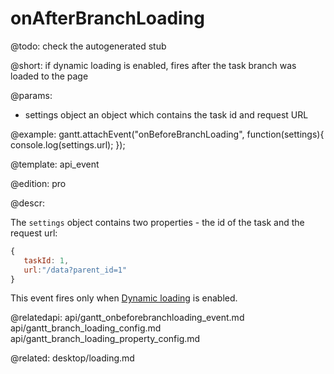 onAfterBranchLoading
=============

@todo:
	check the autogenerated stub

@short:  if dynamic loading is enabled, fires after the task branch was loaded to the page
	

@params:
- settings	object	an object which contains the task id and request URL

@example:
gantt.attachEvent("onBeforeBranchLoading", function(settings){
	console.log(settings.url);
});

@template:	api_event

@edition: pro

@descr:

The `settings` object contains two properties - the id of the task and the request url:

~~~js
{
   taskId: 1,
   url:"/data?parent_id=1"
}
~~~

This event fires only when [Dynamic loading](desktop/loading.md) is enabled.

@relatedapi:
api/gantt_onbeforebranchloading_event.md
api/gantt_branch_loading_config.md
api/gantt_branch_loading_property_config.md

@related:
desktop/loading.md